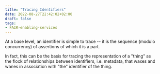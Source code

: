 ```yaml
---
title: "Tracing Identifiers"
date: 2022-08-27T22:42:02+02:00
draft: false
tags:
- FAIR-enabling-services
---
```


At a base level, an identifier is simple to trace -- 
it is the sequence (modulo concurrency) of assertions of which it is a part.

In fact, this can be the basis for tracing the representation of a "thing"
as the flock of relationships between identifiers, i.e. metadata,
that waxes and wanes in association with "the" identifier of the thing.